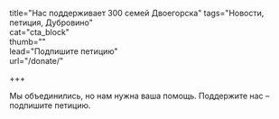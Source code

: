 title="Нас поддерживает 300 семей Двоегорска"
tags="Новости, петиция, Дубровино"  
cat="cta_block"  
thumb=""  
lead="Подпишите петицию"  
url="/donate/"

+++  

Мы объединились, но нам нужна ваша помощь. Поддержите нас – подпишите петицию.

